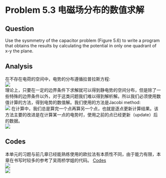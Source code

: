 # Problem 5.3 电磁场分布的数值求解
## Question
Use the sysmmetry of the capacitor problem (Figure 5.6) to write a program that obtains the results by calculating the potential in only one quadrant of x-y the plane.

## Analysis
在不存在电荷的空间中，电势的分布遵循拉普拉斯方程:  
![](https://camo.githubusercontent.com/0983f05673b5dd953a985b5bdc089f2a9a792c3c/687474703a2f2f692e696d6775722e636f6d2f584536575863582e706e67)  
理论上，只要在一定的边界条件下求解就可以得到静电势的空间分布，但是除了一些特殊的边界条件以外，对于这类问题我们难以得到解析解。所以我们必须使用数值计算的方法，得到电势的数值解。我们使用的方法是Jacobi method:  
![](http://latex.codecogs.com/png.latex?V(i,j)=\frac{1}{4}[V(i+1,j)+V(i-1,j)+V(i,j+1)+V(i,i-1)])  
在计算中，我们总是算完一个点再算另一个点，也就是逐点更新计算结果。该方法主要的改进是在计算某一点的电势时，使用之前的点已经更新（update）后的数据。  
![](https://camo.githubusercontent.com/a218b9c53723a1a7087404a875be86b3872dff31/687474703a2f2f692e696d6775722e636f6d2f684e73754259442e6a7067)  


## Codes
本单元的习题与前几章已经能熟练使用的欧拉法有本质性不同，由于能力有限，本章在书写时较多的参考了吴雨桥学姐的代码。
[Codes](https://github.com/Monotone1997/computationalphysics_N2015301020041/blob/master/Exercise_11/potential.py)  
![](https://github.com/Monotone1997/computationalphysics_N2015301020041/blob/master/Exercise_11/2.jpg)  
![](https://github.com/Monotone1997/computationalphysics_N2015301020041/blob/master/Exercise_11/1.jpg)
